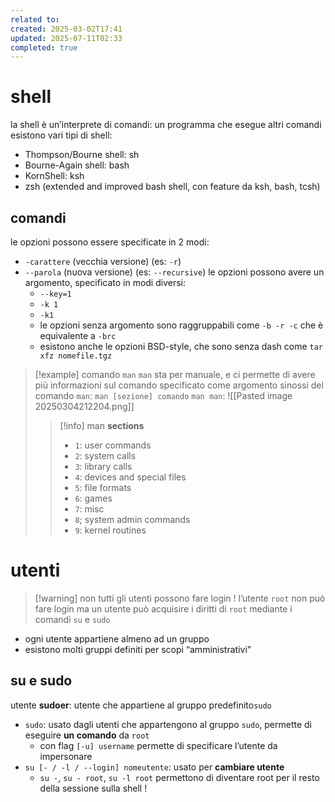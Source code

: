 ```yaml
---
related to: 
created: 2025-03-02T17:41
updated: 2025-07-11T02:33
completed: true
---
```

# shell
la shell è un’interprete di comandi: un programma che esegue altri comandi
esistono vari tipi di shell: 
- Thompson/Bourne shell: sh
- Bourne-Again shell: bash
- KornShell: ksh
- zsh (extended and improved bash shell, con feature da ksh, bash, tcsh)
## comandi
le opzioni possono essere specificate in 2 modi:
- `-carattere` (vecchia versione) (es: `-r`)
- `--parola` (nuova versione) (es: `--recursive`)
le opzioni possono avere un argomento, specificato in modi diversi:
  - `--key=1`
  - `-k 1`
  - `-k1`
  - le opzioni senza argomento sono raggruppabili come `-b -r -c` che è equivalente a `-brc`
  - esistono anche le opzioni BSD-style, che sono senza dash come `tar xfz nomefile.tgz`
>[!example] comando `man`
`man` sta per manuale, e ci permette di avere più informazioni sul comando specificato come argomento
sinossi del comando `man`: `man [sezione] comando`
`man man`: 
![[Pasted image 20250304212204.png]]
>>[!info] man **sections**
>>- `1`: user commands
>>- `2`: system calls
>>- `3`: library calls
>>- `4`: devices and special files
>>- `5`: file formats
>>- `6`: games
>>- `7`: misc
>>- `8`; system admin commands
>>- `9`: kernel routines
# utenti

> [!warning] non tutti gli utenti possono fare login !
>  l’utente `root` non può fare login ma un utente può acquisire i diritti di `root` mediante i comandi `su` e `sudo`

- ogni utente appartiene almeno ad un gruppo
- esistono molti gruppi definiti per scopi “amministrativi”
## su e sudo
utente **sudoer**: utente che appartiene al gruppo predefinito`sudo`
- `sudo`: usato dagli utenti che appartengono al gruppo `sudo`, permette di eseguire **un comando** da `root`
	- con flag `[-u] username` permette di specificare l’utente da impersonare
- `su [- / -l / --login] nomeutente`: usato per **cambiare utente**
	- `su -`, `su - root`, `su -l root` permettono di diventare root per il resto della sessione sulla shell ! 
